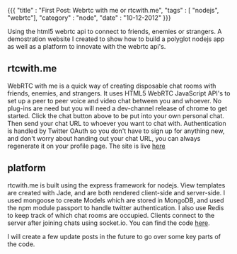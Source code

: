 {{{
    "title"    : "First Post: Webrtc with me or rtcwith.me",
    "tags"     : [ "nodejs", "webrtc"],
    "category" : "node",
    "date"     : "10-12-2012"
}}}

Using the html5 webrtc api to connect to friends, enemies or strangers. A demostration website I created to show how to build a polyglot nodejs app as well as a platform to innovate with the webrtc api's.

## rtcwith.me ##

WebRTC with me is a quick way of creating disposable chat rooms with
friends, enemies, and strangers. It uses HTML5 WebRTC JavaScript API's
to set up a peer to peer voice and video chat between you and whoever.
No plug-ins are need but you will need a dev-channel release of chrome
to get started. Click the chat button above to be put into your own
personal chat. Then send your chat URL to whoever you want to chat with.
Authentication is handled by Twitter OAuth so you don't have to sign up
for anything new, and don't worry about handing out your chat URL, you
can always regenerate it on your profile page. The site is live
[here](http://rtcwith.me)

## platform ##

rtcwith.me is built using the express framework for nodejs. View
templates are created with Jade, and are both rendered client-side and
server-side. I used mongoose to create Models which are stored in
MongoDB, and used the npm module passport to handle twitter
authentication. I also use Redis to keep track of which chat rooms are
occupied. Clients connect to the server after joining chats using
socket.io. You can find the code [here](https://github.com/bryanpaluch/webrtc-to-me).

I will create a few update posts in the future to go over some key parts
of the code.
